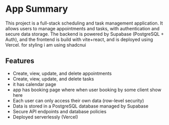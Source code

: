 # App Summary

This project is a full-stack scheduling and task management application. It allows users to manage appointments and tasks, with authentication and secure data storage. The backend is powered by Supabase (PostgreSQL + Auth), and the frontend is build with vite+react, and is deployed using Vercel.
for styling i am using shadcnui

## Features

- Create, view, update, and delete appointments
- Create, view, update, and delete tasks
- it has calendar page
- app has booking page where when user booking by some client show here
- Each user can only access their own data (row-level security)
- Data is stored in a PostgreSQL database managed by Supabase
- Secure API endpoints and database policies
- Deployed serverlessly (Vercel)


